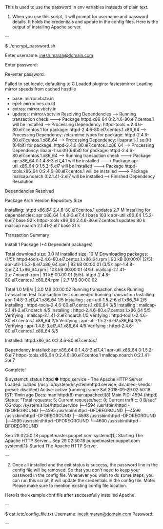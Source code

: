 This is used to use the password in env variables insteads of plain text.

1) When you use this script, it will prompt for username and password details. It holds the credentials and update in the config files. Here is the output of installing Apache server.

--

$ ./encrypt_password.sh

Enter username: inesh.maran@domain.com

Enter password:

Re-enter password:


Failed to set locale, defaulting to C
Loaded plugins: fastestmirror
Loading mirror speeds from cached hostfile
 * base: mirror.vbctv.in
 * epel: mirror.nes.co.id
 * extras: mirror.vbctv.in
 * updates: mirror.vbctv.in
Resolving Dependencies
--> Running transaction check
---> Package httpd.x86_64 0:2.4.6-80.el7.centos.1 will be installed
--> Processing Dependency: httpd-tools = 2.4.6-80.el7.centos.1 for package: httpd-2.4.6-80.el7.centos.1.x86_64
--> Processing Dependency: /etc/mime.types for package: httpd-2.4.6-80.el7.centos.1.x86_64
--> Processing Dependency: libaprutil-1.so.0()(64bit) for package: httpd-2.4.6-80.el7.centos.1.x86_64
--> Processing Dependency: libapr-1.so.0()(64bit) for package: httpd-2.4.6-80.el7.centos.1.x86_64
--> Running transaction check
---> Package apr.x86_64 0:1.4.8-3.el7_4.1 will be installed
---> Package apr-util.x86_64 0:1.5.2-6.el7 will be installed
---> Package httpd-tools.x86_64 0:2.4.6-80.el7.centos.1 will be installed
---> Package mailcap.noarch 0:2.1.41-2.el7 will be installed
--> Finished Dependency Resolution

Dependencies Resolved


 Package                          Arch                        Version                                      Repository                    Size

Installing:
 httpd                            x86_64                      2.4.6-80.el7.centos.1                        updates                      2.7 M
Installing for dependencies:
 apr                              x86_64                      1.4.8-3.el7_4.1                              base                         103 k
 apr-util                         x86_64                      1.5.2-6.el7                                  base                          92 k
 httpd-tools                      x86_64                      2.4.6-80.el7.centos.1                        updates                       90 k
 mailcap                          noarch                      2.1.41-2.el7                                 base                          31 k

Transaction Summary

Install  1 Package (+4 Dependent packages)

Total download size: 3.0 M
Installed size: 10 M
Downloading packages:
(1/5): httpd-tools-2.4.6-80.el7.centos.1.x86_64.rpm                                                                    |  90 kB  00:00:01
(2/5): apr-util-1.5.2-6.el7.x86_64.rpm                                                                                 |  92 kB  00:00:01
(3/5): apr-1.4.8-3.el7_4.1.x86_64.rpm                                                                                  | 103 kB  00:00:01
(4/5): mailcap-2.1.41-2.el7.noarch.rpm                                                                                 |  31 kB  00:00:01
(5/5): httpd-2.4.6-80.el7.centos.1.x86_64.rpm                                                                          | 2.7 MB  00:00:02

Total                                                                                                         1.0 MB/s | 3.0 MB  00:00:02
Running transaction check
Running transaction test
Transaction test succeeded
Running transaction
  Installing : apr-1.4.8-3.el7_4.1.x86_64                                                                                                 1/5
  Installing : apr-util-1.5.2-6.el7.x86_64                                                                                                2/5
  Installing : httpd-tools-2.4.6-80.el7.centos.1.x86_64                                                                                   3/5
  Installing : mailcap-2.1.41-2.el7.noarch                                                                                                4/5
  Installing : httpd-2.4.6-80.el7.centos.1.x86_64                                                                                         5/5
  Verifying  : mailcap-2.1.41-2.el7.noarch                                                                                                1/5
  Verifying  : httpd-tools-2.4.6-80.el7.centos.1.x86_64                                                                                   2/5
  Verifying  : apr-util-1.5.2-6.el7.x86_64                                                                                                3/5
  Verifying  : apr-1.4.8-3.el7_4.1.x86_64                                                                                                 4/5
  Verifying  : httpd-2.4.6-80.el7.centos.1.x86_64                                                                                         5/5

Installed:
  httpd.x86_64 0:2.4.6-80.el7.centos.1

Dependency Installed:
  apr.x86_64 0:1.4.8-3.el7_4.1   apr-util.x86_64 0:1.5.2-6.el7   httpd-tools.x86_64 0:2.4.6-80.el7.centos.1   mailcap.noarch 0:2.1.41-2.el7

Complete!

$ systemctl status httpd
● httpd.service - The Apache HTTP Server
   Loaded: loaded (/usr/lib/systemd/system/httpd.service; disabled; vendor preset: disabled)
   Active: active (running) since Sat 2018-09-29 02:50:18 IST; 11min ago
     Docs: man:httpd(8)
           man:apachectl(8)
 Main PID: 4594 (httpd)
   Status: "Total requests: 5; Current requests/sec: 0; Current traffic:   0 B/sec"
   CGroup: /system.slice/httpd.service
           ├─4594 /usr/sbin/httpd -DFOREGROUND
           ├─4595 /usr/sbin/httpd -DFOREGROUND
           ├─4596 /usr/sbin/httpd -DFOREGROUND
           ├─4598 /usr/sbin/httpd -DFOREGROUND
           ├─4599 /usr/sbin/httpd -DFOREGROUND
           └─4600 /usr/sbin/httpd -DFOREGROUND

Sep 29 02:50:18 puppetmaster.puppet.com systemd[1]: Starting The Apache HTTP Server...
Sep 29 02:50:18 puppetmaster.puppet.com systemd[1]: Started The Apache HTTP Server.

--

2) Once all installed and the exit status is success, the password line in the config file will be removed. So that you don't need to keep your password in the config file. Whenever you wish to do some steps, you can run this script, it will update the credentials in the config file. Mote: Please make sure to mention existing config file location.

Here is the example conf file after successfully installed Apache.

--

$ cat /etc/config_file.txt
Username: inesh.maran@domain.com
Password:

--
